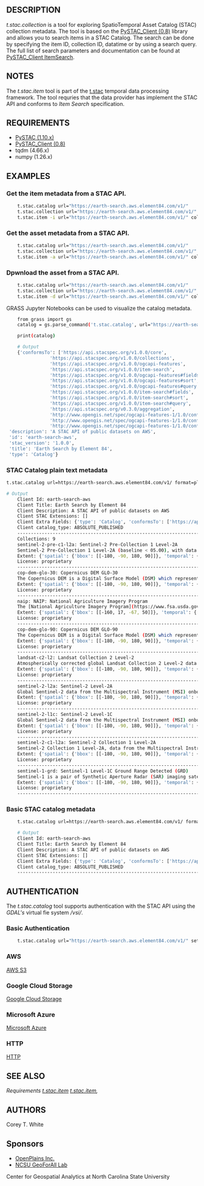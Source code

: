 ## DESCRIPTION

*t.stac.collection* is a tool for exploring SpatioTemporal Asset Catalog
(STAC) collection metadata. The tool is based on the [PySTAC\_Client
(0.8)](https://pystac-client.readthedocs.io/en/stable/) library and
allows you to search items in a STAC Catalog. The search can be done by
specifying the item ID, collection ID, datatime or by using a search
query. The full list of search parameters and documentation can be found
at [PySTAC\_Client
ItemSearch](https://pystac-client.readthedocs.io/en/stable/api.html#item-search).

## NOTES

The *t.stac.item* tool is part of the
[t.stac](https://grass.osgeo.org/grass-stable/manuals/t.stac.html)
temporal data processing framework. The tool requries that the data
provider has implement the STAC API and conforms to *Item Search*
specification.

## REQUIREMENTS

- [PySTAC
    (1.10.x)](https://pystac.readthedocs.io/en/stable/installation.html)
- [PySTAC\_Client
    (0.8)](https://pystac-client.readthedocs.io/en/stable/)
- tqdm (4.66.x)
- numpy (1.26.x)

## EXAMPLES

### Get the item metadata from a STAC API.

```sh
    t.stac.catalog url="https://earth-search.aws.element84.com/v1/"
    t.stac.collection url="https://earth-search.aws.element84.com/v1/" collection_id="sentinel-2-l2a"
    t.stac.item -i url="https://earth-search.aws.element84.com/v1/" collection_id="sentinel-2-l2a" item_id="S2B_36QWD_20220301_0_L2A"
```

### Get the asset metadata from a STAC API.

```sh
    t.stac.catalog url="https://earth-search.aws.element84.com/v1/"
    t.stac.collection url="https://earth-search.aws.element84.com/v1/" collection_id="sentinel-2-l2a"
    t.stac.item -a url="https://earth-search.aws.element84.com/v1/" collection_id="sentinel-2-l2a" item_id="S2B_36QWD_20220301_0_L2A"
```

### Dpwnload the asset from a STAC API.

```sh
    t.stac.catalog url="https://earth-search.aws.element84.com/v1/"
    t.stac.collection url="https://earth-search.aws.element84.com/v1/" collection_id="sentinel-2-l2a"
    t.stac.item -d url="https://earth-search.aws.element84.com/v1/" collection_id="sentinel-2-l2a" item_id="S2B_36QWD_20220301_0_L2A"
```

GRASS Jupyter Notebooks can be used to visualize the catalog metadata.

```sh
    from grass import gs
    catalog = gs.parse_command('t.stac.catalog', url="https://earth-search.aws.element84.com/v1/")

    print(catalog)

    # Output
    {'conformsTo': ['https://api.stacspec.org/v1.0.0/core',
                'https://api.stacspec.org/v1.0.0/collections',
                'https://api.stacspec.org/v1.0.0/ogcapi-features',
                'https://api.stacspec.org/v1.0.0/item-search',
                'https://api.stacspec.org/v1.0.0/ogcapi-features#fields',
                'https://api.stacspec.org/v1.0.0/ogcapi-features#sort',
                'https://api.stacspec.org/v1.0.0/ogcapi-features#query',
                'https://api.stacspec.org/v1.0.0/item-search#fields',
                'https://api.stacspec.org/v1.0.0/item-search#sort',
                'https://api.stacspec.org/v1.0.0/item-search#query',
                'https://api.stacspec.org/v0.3.0/aggregation',
                'http://www.opengis.net/spec/ogcapi-features-1/1.0/conf/core',
                'http://www.opengis.net/spec/ogcapi-features-1/1.0/conf/oas30',
                'http://www.opengis.net/spec/ogcapi-features-1/1.0/conf/geojson'],
 'description': 'A STAC API of public datasets on AWS',
 'id': 'earth-search-aws',
 'stac_version': '1.0.0',
 'title': 'Earth Search by Element 84',
 'type': 'Catalog'}
```

### STAC Catalog plain text metadata

```sh
t.stac.catalog url=https://earth-search.aws.element84.com/v1/ format=plain

# Output
    Client Id: earth-search-aws
    Client Title: Earth Search by Element 84
    Client Description: A STAC API of public datasets on AWS
    Client STAC Extensions: []
    Client Extra Fields: {'type': 'Catalog', 'conformsTo': ['https://api.stacspec.org/v1.0.0/core', 'https://api.stacspec.org/v1.0.0/collections', 'https://api.stacspec.org/v1.0.0/ogcapi-features', 'https://api.stacspec.org/v1.0.0/item-search', 'https://api.stacspec.org/v1.0.0/ogcapi-features#fields', 'https://api.stacspec.org/v1.0.0/ogcapi-features#sort', 'https://api.stacspec.org/v1.0.0/ogcapi-features#query', 'https://api.stacspec.org/v1.0.0/item-search#fields', 'https://api.stacspec.org/v1.0.0/item-search#sort', 'https://api.stacspec.org/v1.0.0/item-search#query', 'https://api.stacspec.org/v0.3.0/aggregation', 'http://www.opengis.net/spec/ogcapi-features-1/1.0/conf/core', 'http://www.opengis.net/spec/ogcapi-features-1/1.0/conf/oas30', 'http://www.opengis.net/spec/ogcapi-features-1/1.0/conf/geojson']}
    Client catalog_type: ABSOLUTE_PUBLISHED
    ---------------------------------------------------------------------------
    Collections: 9
    sentinel-2-pre-c1-l2a: Sentinel-2 Pre-Collection 1 Level-2A
    Sentinel-2 Pre-Collection 1 Level-2A (baseline < 05.00), with data and metadata matching collection sentinel-2-c1-l2a
    Extent: {'spatial': {'bbox': [[-180, -90, 180, 90]]}, 'temporal': {'interval': [['2015-06-27T10:25:31.456000Z', None]]}}
    License: proprietary
    ---------------------------------------------------------------------------
    cop-dem-glo-30: Copernicus DEM GLO-30
    The Copernicus DEM is a Digital Surface Model (DSM) which represents the surface of the Earth including buildings, infrastructure and vegetation. GLO-30 Public provides limited worldwide coverage at 30 meters because a small subset of tiles covering specific countries are not yet released to the public by the Copernicus Programme.
    Extent: {'spatial': {'bbox': [[-180, -90, 180, 90]]}, 'temporal': {'interval': [['2021-04-22T00:00:00Z', '2021-04-22T00:00:00Z']]}}
    License: proprietary
    ---------------------------------------------------------------------------
    naip: NAIP: National Agriculture Imagery Program
    The [National Agriculture Imagery Program](https://www.fsa.usda.gov/programs-and-services/aerial-photography/imagery-programs/naip-imagery/) (NAIP) provides U.S.-wide, high-resolution aerial imagery, with four spectral bands (R, G, B, IR).  NAIP is administered by the [Aerial Field Photography Office](https://www.fsa.usda.gov/programs-and-services/aerial-photography/) (AFPO) within the [US Department of Agriculture](https://www.usda.gov/) (USDA).  Data are captured at least once every three years for each state.  This dataset represents NAIP data from 2010-present, in [cloud-optimized GeoTIFF](https://www.cogeo.org/) format.
    Extent: {'spatial': {'bbox': [[-160, 17, -67, 50]]}, 'temporal': {'interval': [['2010-01-01T00:00:00Z', '2022-12-31T00:00:00Z']]}}
    License: proprietary
    ---------------------------------------------------------------------------
    cop-dem-glo-90: Copernicus DEM GLO-90
    The Copernicus DEM is a Digital Surface Model (DSM) which represents the surface of the Earth including buildings, infrastructure and vegetation. GLO-90 provides worldwide coverage at 90 meters.
    Extent: {'spatial': {'bbox': [[-180, -90, 180, 90]]}, 'temporal': {'interval': [['2021-04-22T00:00:00Z', '2021-04-22T00:00:00Z']]}}
    License: proprietary
    ---------------------------------------------------------------------------
    landsat-c2-l2: Landsat Collection 2 Level-2
    Atmospherically corrected global Landsat Collection 2 Level-2 data from the Thematic Mapper (TM) onboard Landsat 4 and 5, the Enhanced Thematic Mapper Plus (ETM+) onboard Landsat 7, and the Operational Land Imager (OLI) and Thermal Infrared Sensor (TIRS) onboard Landsat 8 and 9.
    Extent: {'spatial': {'bbox': [[-180, -90, 180, 90]]}, 'temporal': {'interval': [['1982-08-22T00:00:00Z', None]]}}
    License: proprietary
    ---------------------------------------------------------------------------
    sentinel-2-l2a: Sentinel-2 Level-2A
    Global Sentinel-2 data from the Multispectral Instrument (MSI) onboard Sentinel-2
    Extent: {'spatial': {'bbox': [[-180, -90, 180, 90]]}, 'temporal': {'interval': [['2015-06-27T10:25:31.456000Z', None]]}}
    License: proprietary
    ---------------------------------------------------------------------------
    sentinel-2-l1c: Sentinel-2 Level-1C
    Global Sentinel-2 data from the Multispectral Instrument (MSI) onboard Sentinel-2
    Extent: {'spatial': {'bbox': [[-180, -90, 180, 90]]}, 'temporal': {'interval': [['2015-06-27T10:25:31.456000Z', None]]}}
    License: proprietary
    ---------------------------------------------------------------------------
    sentinel-2-c1-l2a: Sentinel-2 Collection 1 Level-2A
    Sentinel-2 Collection 1 Level-2A, data from the Multispectral Instrument (MSI) onboard Sentinel-2
    Extent: {'spatial': {'bbox': [[-180, -90, 180, 90]]}, 'temporal': {'interval': [['2015-06-27T10:25:31.456000Z', None]]}}
    License: proprietary
    ---------------------------------------------------------------------------
    sentinel-1-grd: Sentinel-1 Level-1C Ground Range Detected (GRD)
    Sentinel-1 is a pair of Synthetic Aperture Radar (SAR) imaging satellites launched in 2014 and 2016 by the European Space Agency (ESA). Their 6 day revisit cycle and ability to observe through clouds makes this dataset perfect for sea and land monitoring, emergency response due to environmental disasters, and economic applications. This dataset represents the global Sentinel-1 GRD archive, from beginning to the present, converted to cloud-optimized GeoTIFF format.
    Extent: {'spatial': {'bbox': [[-180, -90, 180, 90]]}, 'temporal': {'interval': [['2014-10-10T00:28:21Z', None]]}}
    License: proprietary
    ---------------------------------------------------------------------------
```

### Basic STAC catalog metadata

```sh
    t.stac.catalog url=https://earth-search.aws.element84.com/v1/ format=plain -b

    # Output
    Client Id: earth-search-aws
    Client Title: Earth Search by Element 84
    Client Description: A STAC API of public datasets on AWS
    Client STAC Extensions: []
    Client Extra Fields: {'type': 'Catalog', 'conformsTo': ['https://api.stacspec.org/v1.0.0/core', 'https://api.stacspec.org/v1.0.0/collections', 'https://api.stacspec.org/v1.0.0/ogcapi-features', 'https://api.stacspec.org/v1.0.0/item-search', 'https://api.stacspec.org/v1.0.0/ogcapi-features#fields', 'https://api.stacspec.org/v1.0.0/ogcapi-features#sort', 'https://api.stacspec.org/v1.0.0/ogcapi-features#query', 'https://api.stacspec.org/v1.0.0/item-search#fields', 'https://api.stacspec.org/v1.0.0/item-search#sort', 'https://api.stacspec.org/v1.0.0/item-search#query', 'https://api.stacspec.org/v0.3.0/aggregation', 'http://www.opengis.net/spec/ogcapi-features-1/1.0/conf/core', 'http://www.opengis.net/spec/ogcapi-features-1/1.0/conf/oas30', 'http://www.opengis.net/spec/ogcapi-features-1/1.0/conf/geojson']}
    Client catalog_type: ABSOLUTE_PUBLISHED
    ---------------------------------------------------------------------------

```

## AUTHENTICATION

The *t.stac.catalog* tool supports authentication with the STAC API
using the *GDAL's* virtual fie system */vsi/*.

### Basic Authentication

```sh
    t.stac.catalog url="https://earth-search.aws.element84.com/v1/" settings="user:password"
```

### AWS

[AWS
S3](https://gdal.org/user/virtual_file_systems.html#vsis3-aws-s3-files)

### Google Cloud Storage

[Google Cloud
Storage](https://gdal.org/user/virtual_file_systems.html#vsigs-google-cloud-storage-files)

### Microsoft Azure

[Microsoft
Azure](https://gdal.org/user/virtual_file_systems.html#vsiaz-microsoft-azure-blob-files)

### HTTP

[HTTP](https://gdal.org/user/virtual_file_systems.html#vsicurl-http-https-ftp-files-random-access)

## SEE ALSO

*Requirements
[t.stac.item](https://grass.osgeo.org/grass-stable/manuals/t.stac.item)
[t.stac.item](https://grass.osgeo.org/grass-stable/manuals/t.stac.item.html),*

## AUTHORS

Corey T. White  

## Sponsors

- [OpenPlains Inc.](https://openplains.com)
- [NCSU GeoForAll Lab](https://geospatial.ncsu.edu/geoforall/)

Center for Geospatial Analytics at North Carolina State University
